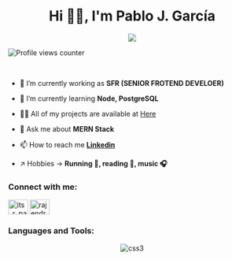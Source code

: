 <h1 align="center">Hi 👨‍💻, I'm Pablo J. García</h1>


<!-- <h3 align="center">A passionate MERN stack developer.</h3> -->

<p align="center">
  <a href="https://github.com/DenverCoder1/readme-typing-svg">
    <img src="https://readme-typing-svg.demolab.com/?lines= I am a Full-stack%20web%20developer 🏻‍💻;I am interested in Coding awesome websites♂️♂️;Curious%20to%20learn%20new%20things !&font=Fira%20Code&center=true&width=440&height=45&color=#37bcf7&vCenter=true&size=22&pause=1000"></a>
</p>

![Profile views counter](https://komarev.com/ghpvc/?username=blopez-dev&&style=flat-square)

<br/>

[//]: # (<img align="right" alt="Coding" width="400" src="https://camo.githubusercontent.com/cae12fddd9d6982901d82580bdf321d81fb299141098ca1c2d4891870827bf17/68747470733a2f2f6d69726f2e6d656469756d2e636f6d2f6d61782f313336302f302a37513379765349765f7430696f4a2d5a2e676966" />)

- 🔭 I’m currently working as **SFR (SENIOR FROTEND DEVELOER)**

- 🌱 I’m currently learning **Node, PostgreSQL**

- 👨‍💻 All of my projects are available at <a href="https://github.com/blopez-dev?tab=repositories">Here</a>

- 💬 Ask me about **MERN Stack**

- 📫 How to reach me **<a href="https://www.linkedin.com/in/pablojgar">Linkedin</a>**

- ↗️ Hobbies ->  **Running 🏃, reading 📖, music 🎧**

[//]: # (- ⚡See my **<a href="https://centauricoder01.github.io/">Portfolio</a>**)

[//]: # ()
[//]: # (- 👨‍ See my **<a href="https://drive.google.com/file/d/13DAR6ijY6RVPPd91ln5tlcSE5fZfmqNC/view?usp=sharing">Resume</a>**)



<h3 align="left">Connect with me:</h3>
<p align="left">
<a href="https://twitter.com/blopez_dev" target="blank"><img align="center" src="https://raw.githubusercontent.com/rahuldkjain/github-profile-readme-generator/master/src/images/icons/Social/twitter.svg" alt="its_r_patel" height="30" width="40" /></a>
<a href="https://www.linkedin.com/in/pablojgar" target="blank"><img align="center" src="https://raw.githubusercontent.com/rahuldkjain/github-profile-readme-generator/master/src/images/icons/Social/linked-in-alt.svg" alt="rajendra01" height="30" width="40" /></a>
</p>

<h3 align="left">Languages and Tools:</h3>
<p align="center">
    <img src="https://user-images.githubusercontent.com/82999542/132934744-131c1891-4a4f-4e88-a64a-36720ad7470b.png" alt="css3"/>   
 </p>
